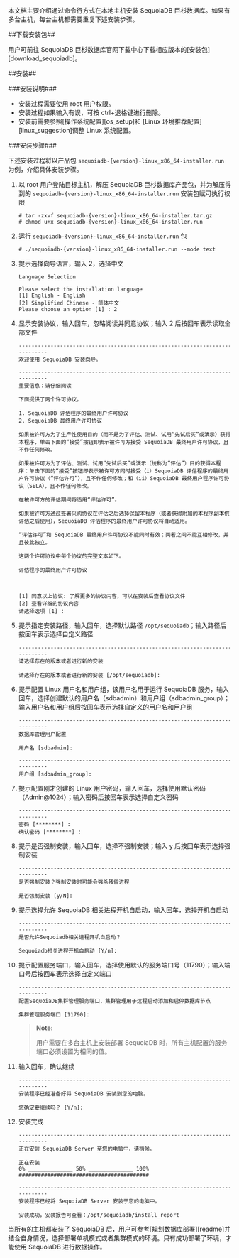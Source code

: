 [^_^]:
    数据库安装

本文档主要介绍通过命令行方式在本地主机安装 SequoiaDB 巨杉数据库。如果有多台主机，每台主机都需要重复下述安装步骤。

##下载安装包##

用户可前往 SequoiaDB 巨杉数据库官网下载中心下载相应版本的[安装包][download_sequoiadb]。

##安装##

###安装说明###

- 安装过程需要使用 root 用户权限。
- 安装过程如果输入有误，可按 ctrl+退格键进行删除。
- 安装前需要参照[操作系统配置][os_setup]和 [Linux 环境推荐配置][linux_suggestion]调整 Linux 系统配置。

###安装步骤###

下述安装过程将以产品包 `sequoiadb-{version}-linux_x86_64-installer.run` 为例，介绍具体安装步骤。

1. 以 root 用户登陆目标主机，解压 SequoiaDB 巨杉数据库产品包，并为解压得到的 `sequoiadb-{version}-linux_x86_64-installer.run` 安装包赋可执行权限

    ```lang-bash
    # tar -zxvf sequoiadb-{version}-linux_x86_64-installer.tar.gz
    # chmod u+x sequoiadb-{version}-linux_x86_64-installer.run
    ```

2. 运行 `sequoiadb-{version}-linux_x86_64-installer.run` 包

    ```lang-bash
    # ./sequoiadb-{version}-linux_x86_64-installer.run --mode text
    ```

3. 提示选择向导语言，输入 2，选择中文

    ```lang-text
    Language Selection
    
    Please select the installation language
    [1] English - English
    [2] Simplified Chinese - 简体中文
    Please choose an option [1] : 2
    ```

4. 显示安装协议，输入回车，忽略阅读并同意协议；输入 2 后按回车表示读取全部文件

    ```lang-text
    ----------------------------------------------------------------------------
    欢迎使用 SequoiaDB 安装向导。

    ----------------------------------------------------------------------------
    重要信息：请仔细阅读

    下面提供了两个许可协议。

    1. SequoiaDB 评估程序的最终用户许可协议
    2. SequoiaDB 最终用户许可协议

    如果被许可方为了生产性使用目的（而不是为了评估、测试、试用“先试后买”或演示）获得本程序，单击下面的“接受”按钮即表示被许可方接受 SequoiaDB 最终用户许可协议，且不作任何修改。

    如果被许可方为了评估、测试、试用“先试后买”或演示（统称为“评估”）目的获得本程序：单击下面的“接受”按钮即表示被许可方同时接受（i）SequoiaDB 评估程序的最终用户许可协议（“评估许可”），且不作任何修改；和（ii）SequoiaDB 最终用户程序许可协议（SELA），且不作任何修改。

    在被许可方的评估期间将适用“评估许可”。

    如果被许可方通过签署采购协议在评估之后选择保留本程序（或者获得附加的本程序副本供评估之后使用），SequoiaDB 评估程序的最终用户许可协议将自动适用。

    “评估许可”和 SequoiaDB 最终用户许可协议不能同时有效；两者之间不能互相修改，并且彼此独立。

    这两个许可协议中每个协议的完整文本如下。

    评估程序的最终用户许可协议



    [1] 同意以上协议: 了解更多的协议内容，可以在安装后查看协议文件
    [2] 查看详细的协议内容
    请选择选项 [1] : 
    ```

5. 提示指定安装路径，输入回车，选择默认路径 `/opt/sequoiadb`；输入路径后按回车表示选择自定义路径

    ```lang-text
    ----------------------------------------------------------------------------
    请选择存在的版本或者进行新的安装
    
    请选择存在的版本或者进行新的安装 [/opt/sequoiadb]: 
    ```

6. 提示配置 Linux 用户名和用户组，该用户名用于运行 SequoiaDB 服务，输入回车，选择创建默认的用户名（sdbadmin）和用户组（sdbadmin_group）；输入用户名和用户组后按回车表示选择自定义的用户名和用户组

    ```lang-text
    ----------------------------------------------------------------------------
    数据库管理用户配置
    
    用户名 [sdbadmin]: 
    
    ----------------------------------------------------------------------------
    用户组 [sdbadmin_group]: 
    ```

7. 提示配置刚才创建的 Linux 用户密码，输入回车，选择使用默认密码（Admin@1024）；输入密码后按回车表示选择自定义密码

    ```lang-text
    ----------------------------------------------------------------------------
    密码 [********] :
    确认密码 [********] :
    ```

8. 提示是否强制安装，输入回车，选择不强制安装；输入 y 后按回车表示选择强制安装

    ```lang-text
    ----------------------------------------------------------------------------
    是否强制安装？强制安装时可能会强杀残留进程
    
    是否强制安装 [y/N]: 
    ```

9. 提示选择允许 SequoiaDB 相关进程开机自启动，输入回车，选择开机自启动

    ```lang-text
    ----------------------------------------------------------------------------
    是否允许Sequoiadb相关进程开机自启动？
    
    Sequoiadb相关进程开机自启动 [Y/n]: 
    ```

10. 提示配置服务端口，输入回车，选择使用默认的服务端口号（11790）；输入端口号后按回车表示选择自定义端口

    ```lang-text
    ----------------------------------------------------------------------------
    配置SequoiaDB集群管理服务端口，集群管理用于远程启动添加和启停数据库节点
    
    集群管理服务端口 [11790]: 
    ```

    > **Note:**
    >
    > 用户需要在多台主机上安装部署 SequoiaDB 时，所有主机配置的服务端口必须设置为相同的值。

11. 输入回车，确认继续

    ```lang-text
    ----------------------------------------------------------------------------
    安装程序已经准备好将 SequoiaDB 安装到您的电脑。
    
    您确定要继续吗？ [Y/n]: 
    ```

12. 安装完成

    ```lang-text
    ----------------------------------------------------------------------------
    正在安装 SequoiaDB Server 至您的电脑中，请稍候。
    
    正在安装
    0% ______________ 50% ______________ 100%
    #########################################
    
    ----------------------------------------------------------------------------
    安装程序已经将 SequoiaDB Server 安装于您的电脑中。
    
    安装成功，安装报告可查看：/opt/sequoiadb/install_report
    ```

当所有的主机都安装了 SequoiaDB 后，用户可参考[规划数据库部署][readme]并结合自身情况，选择部署单机模式或者集群模式的环境。只有成功部署了环境，才能使用 SequoiaDB 进行数据操作。

[^_^]:
     本文使用的所有引用及链接
[download_sequoiadb]:http://download.sequoiadb.com/cn/index-cat_id-1 
[install_requirement]:manual/Deployment/env_requirement.md
[data_node]:manual/Distributed_Engine/Architecture/Node/data_node.md
[catalog_node]:manual/Distributed_Engine/Architecture/Node/catalog_node.md
[coord_node]:manual/Distributed_Engine/Architecture/Node/coord_node.md
[os_setup]:manual/Deployment/env_requirement.md
[linux_suggestion]:manual/Deployment/linux_suggestion.md
[sac]:manual/SAC/install_login.md
[readme]:manual/Deployment/Readme.md#规划数据库部署
